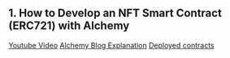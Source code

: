 ## 1. How to Develop an NFT Smart Contract (ERC721) with Alchemy

[Youtube Video](https://www.youtube.com/watch?v=veBu03A6ptw&list=TLPQMDEwNTIwMjIuPY0StW4EGA&index=1)
[Alchemy Blog Explanation](https://docs.alchemy.com/alchemy/guides/how-to-develop-an-nft-smart-contract-erc721-with-alchemy)
[Deployed contracts](https://rinkeby.etherscan.io/address/0x4c1756FEd90eE6F28472537e1a1F6489B12Da89B)